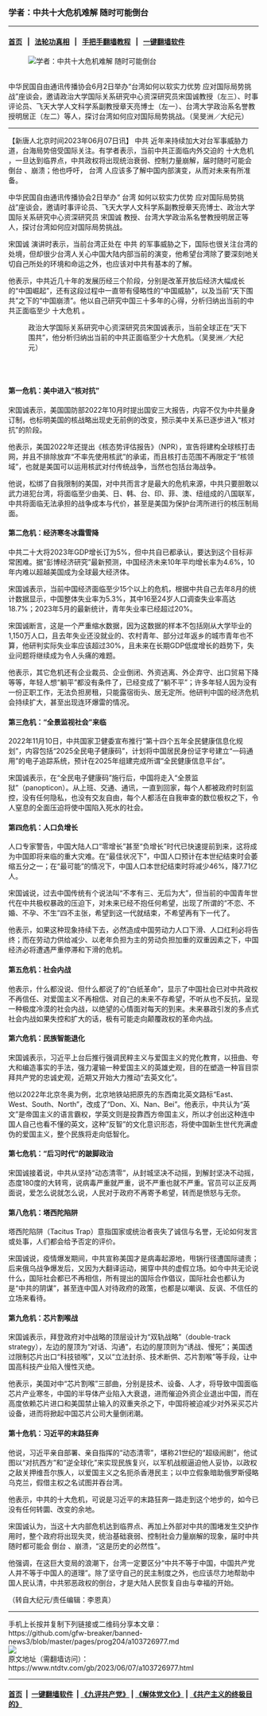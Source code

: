 ### 学者：中共十大危机难解 随时可能倒台
------------------------

#### [首页](https://github.com/gfw-breaker/banned-news3/blob/master/README.md) &nbsp;&nbsp;|&nbsp;&nbsp; [法轮功真相](https://github.com/begood0513/basic/blob/master/README.md)  &nbsp;&nbsp;|&nbsp;&nbsp; [手把手翻墙教程](https://github.com/gfw-breaker/guides/wiki)  &nbsp;&nbsp;|&nbsp;&nbsp; [一键翻墙软件](https://github.com/gfw-breaker/nogfw/blob/master/README.md)  



<div><div class="featured_image">
 <figure>
  <img alt="学者：中共十大危机难解 随时可能倒台" src="https://i.ntdtv.com/assets/uploads/2023/06/id103726984-66664115toJet-800x450.jpg"/>
 </figure><br/>
 <span class="caption">
  中华民国自由通讯传播协会6月2日举办“台湾如何以软实力优势 应对国际局势挑战”座谈会，邀请政治大学国际关系研究中心资深研究员宋国诚教授（左三）、时事评论员、飞天大学人文科学系副教授章天亮博士（左一）、台湾大学政治系名誉教授明居正（左二）等人，探讨台湾如何应对国际局势挑战。（吴旻洲／大纪元）
 </span>
</div>
</div><hr/>


<div><div class="post_content" itemprop="articleBody">
 <p>
  【新唐人北京时间2023年06月07日讯】
  <ok href="https://www.ntdtv.com/gb/中共.htm">
   中共
  </ok>
  近年来持续加大对台军事威胁力道，台海局势倍受国际关注。有学者表示，当前中共正面临内外交迫的
  <ok href="https://www.ntdtv.com/gb/十大危机.htm">
   十大危机
  </ok>
  ，一旦达到临界点，中共政权将出现统治衰弱、控制力量崩解，届时随时可能会
  <ok href="https://www.ntdtv.com/gb/倒台.htm">
   倒台
  </ok>
  、崩溃；他也呼吁，
  <ok href="https://www.ntdtv.com/gb/台湾.htm">
   台湾
  </ok>
  人应该多了解中国内部演变，从而对未来有所准备。
 </p>
 <p>
  中华民国自由通讯传播协会2日举办“
  <ok href="https://www.ntdtv.com/gb/台湾.htm">
   台湾
  </ok>
  如何以软实力优势 应对国际局势挑战”座谈会，邀请时事评论员、飞天大学人文科学系副教授章天亮博士、政治大学国际关系研究中心资深研究员
  <ok href="https://www.ntdtv.com/gb/宋国诚.htm">
   宋国诚
  </ok>
  教授、台湾大学政治系名誉教授明居正等人，探讨台湾如何应对国际局势挑战。
 </p>
 <p>
  <ok href="https://www.ntdtv.com/gb/宋国诚.htm">
   宋国诚
  </ok>
  演讲时表示，当前台湾正处在
  <ok href="https://www.ntdtv.com/gb/中共.htm">
   中共
  </ok>
  的军事威胁之下，国际也很关注台湾的处境，但却很少台湾人关心中国大陆内部当前的演变，他希望台湾除了要深刻地关切自己所处的环境和命运之外，也应该对中共有基本的了解。
 </p>
 <p>
  他表示，中共近几十年的发展历经三个阶段，分别是改革开放后经济大幅成长的“中国崛起”，还有这段过程中一直带有侵略性的“中国威胁”，以及当前“天下围共”之下的“中国崩溃”。他以自己研究中国三十多年的心得，分析归纳出当前的中共正面临至少
  <ok href="https://www.ntdtv.com/gb/十大危机.htm">
   十大危机
  </ok>
  。
 </p>
 <figure class="wp-caption aligncenter" id="attachment_103726987" style="width: 450px">
  <img alt="" class="size-full wp-image-103726987" src="https://i.ntdtv.com/assets/uploads/2023/06/id103726987-617662-450x253.jpg">
   <br/><figcaption class="wp-caption-text">
    政治大学国际关系研究中心资深研究员宋国诚表示，当前全球正在“天下围共”，他分析归纳出当前的中共正面临至少十大危机。（吴旻洲／大纪元）
   </figcaption><br/>
  </img>
 </figure><br/>
 <h4>
  第一危机：美中进入“核对抗”
 </h4>
 <p>
  宋国诚表示，美国国防部2022年10月时提出国安三大报告，内容不仅为中共量身订制，也标明美国的核战略出现史无前例的改变，预示美中关系已逐步进入“核对抗”的阶段。
 </p>
 <p>
  他表示，美国2022年还提出《核态势评估报告》（NPR），宣告将建构全球核打击网，并且不排除放弃“不率先使用核武”的承诺，而且核打击范围不再限定于“核领域”，也就是美国可以运用核武对付传统战争，当然也包括台海战争。
 </p>
 <p>
  他说，松绑了自我限制的美国，对中共而言才是最大的危机来源，中共只要胆敢以武力进犯台湾，将面临至少由美、日、韩、台、印、菲、澳、纽组成的八国联军，中共将面临无法承担的战争成本与代价，甚至是美国为保护台湾所进行的核压制局面。
 </p>
 <h4>
  第二危机：经济寒冬冰霜雪降
 </h4>
 <p>
  中共二十大将2023年GDP增长订为5%，但中共自已都承认，要达到这个目标非常困难。据“彭博经济研究”最新预测，中国经济未来10年平均增长率为4.6%，10年内难以超越美国成为全球最大经济体。
 </p>
 <p>
  宋国诚表示，当前中国经济面临至少15个以上的危机，根据中共自己去年8月的统计数据显示，中国整体失业率为5.3%，其中16至24岁人口调查失业率高达18.7%；2023年5月的最新统计，青年失业率已经超过20%。
 </p>
 <p>
  宋国诚断言，这是一个严重缩水数据，因为这数据的样本不包括刚从大学毕业的1,150万人口，且去年失业还没就业的、农村青年、部分过年返乡的城市青年也不算，他研判实际失业率应该超过30%，且未来在长期GDP低度增长的趋势下，失业问题将继续成为令人头痛的难题。
 </p>
 <p>
  他表示，其它危机还有企业裁员、企业倒闭、外资逃离、外企弃守、出口贸易下降等等，年轻人想“躺平”都没有条件了，已经变成了“躺不平”；许多年轻人因为没有一份正职工作，无法负担房租，只能露宿街头、居无定所。他研判中国的经济危机会持续扩大，甚至出现连环爆雷的情况。
 </p>
 <h4>
  第三危机：“全景监视社会”来临
 </h4>
 <p>
  2022年11月10日，中共国家卫健委宣布推行“第十四个五年全民健康信息化规划”，内容包括“2025全民电子健康码”，计划将中国居民身份证字号建立“一码通用”的电子追踪系统，预计在2025年组建完成所谓“全民健康信息平台”。
 </p>
 <p>
  宋国诚表示，在“全民电子健康码”施行后，中国将走入“全景监狱”（panopticon）。从上班、交通、通讯，一直到回家，每个人都被政府时刻监控，没有任何隐私，也没有交友自由，每个人都活在自我审查的数位极权之下，令人窒息的全面压迫将使中国陷入死水的社会。
 </p>
 <h4>
  第四危机：人口负增长
 </h4>
 <p>
  人口专家警告，中国大陆人口“零增长”甚至“负增长”时代已快速提前到来，这将成为中国即将来临的重大灾难。在“最佳状况下”，中国人口预计在本世纪结束时会萎缩五分之一；在“最可能”的情况下，中国人口本世纪结束时将减少46%，降7.71亿人。
 </p>
 <p>
  宋国诚说，过去中国传统有个说法叫“不孝有三、无后为大”，但当前的中国青年世代在中共极权暴政的压迫下，对未来已经不抱任何希望，出现了所谓的“不恋、不婚、不孕、不生”四不主张，希望到这一代就结束，不希望再有下一代了。
 </p>
 <p>
  他表示，如果这种现象持续下去，必然造成中国劳动力人口下滑、人口红利必将告终；而在劳动力供给减少、以老年负担为主的劳动负担加重的双重因素之下，中国经济必将遭遇严重停滞和下滑的危机。
 </p>
 <h4>
  第五危机：社会内战
 </h4>
 <p>
  他表示，什么都没说、但什么都说了的“白纸革命”，显示了中国社会已对中共政权不再信任、对爱国主义不再相信、对自己的未来不存希望，不听从也不反抗，呈现一种极度冷漠的社会内战，以绝望的心情面对每天的到来。未来暴政引发的多点式社会内战如果失控和扩大的话，极有可能走向颠覆政权的革命内战。
 </p>
 <h4>
  第六危机：民族智能退化
 </h4>
 <p>
  宋国诚表示，习近平上台后推行强调民粹主义与爱国主义的党化教育，以扭曲、夸大和编造事实的手法，强力灌输一种爱国主义的英雄史观，目的在塑造一种盲目崇拜共产党的忠诚史观，近期又开始大力推动“去英文化”。
 </p>
 <p>
  他以2022年北京冬奥为例，北京地铁站把原先的东西南北英文路标“East、West、South、North”，改成了“Don、Xi、Nan、Bei”。他表示，中共认为“英文”是帝国主义的语言霸权，学英文则是投靠西方帝国主义，所以才创出这种连中国人自己也看不懂的英文，这种“反智”的文化意识形态，将使中国新生世代充满虚伪的爱国主义，整个民族将走向低智化。
 </p>
 <h4>
  第七危机：“后习时代”的跛脚政治
 </h4>
 <p>
  宋国诚接着说，中共从坚持“动态清零”，从封城坚决不动摇，到解封坚决不动摇，态度180度的大转弯，说病毒严重就严重，说不严重也就不严重。官员可以正反两面说，爱怎么说就怎么说，人民对于政府不再寄予希望，转而是愤怒与无奈。
 </p>
 <h4>
  第八危机：塔西陀陷阱
 </h4>
 <p>
  塔西陀陷阱（Tacitus Trap）意指国家或统治者丧失了诚信与名誉，无论如何发言或处事，人们都会给予否定的评价。
 </p>
 <p>
  宋国诚说，疫情爆发期间，中共宣称美国才是病毒起源地，甩锅行径遭国际谴责；后来俄乌战争爆发后，又因为大翻译运动，揭穿中共的虚假立场。如今中共无论说什么，国际社会都已不再相信，所有提出的国际合作倡议，国际社会也都认为是“中共的阴谋”，甚至连中国人对待政府的政策，也都是以嘲讽、反讽、不信任的立场来看待。
 </p>
 <h4>
  第九危机：芯片割喉战
 </h4>
 <p>
  宋国诚表示，拜登政府对中战略的顶层设计为“双轨战略”（double-track strategy），左边的屋顶为“对话、沟通”，右边的屋顶则为“诱战、慢死”；美国透过限制芯片出口“科技锁喉”，又以“立法封杀、技术断供、芯片割喉”等手段，让中国高科技产业陷入慢性灭绝。
 </p>
 <p>
  他表示，美国对中“芯片割喉”三部曲，分别是技术、设备、人才，将导致中国面临芯片产业寒冬，中国的半导体产业陷入大衰退，进而催迫外资企业退出中国，而在高度依赖芯片进口和美国禁止输入的双重夹杀之下，中国将被迫减少对外采买芯片设备，进而将掀起中国芯片公司大量倒闭潮。
 </p>
 <h4>
  第十危机：习近平的末路狂奔
 </h4>
 <p>
  他说，习近平亲自部署、亲自指挥的“动态清零”，堪称21世纪的“超级闹剧”，他试图以“对抗西方”和“逆全球化”来实现民族复兴，以军机战舰逼迫他人妥协，以政权之敌关押维吾尔族人，以爱国主义之名扼杀香港民主；以中立假象暗助俄罗斯侵略乌克兰，假借主权之名试图并吞台湾。
 </p>
 <p>
  他表示，中共的十大危机，可说是习近平的末路狂奔一路走到这个地步的，如今已没有任何转圜、改变的余地。
 </p>
 <p>
  宋国诚认为，当这十大内部危机达到临界点、再加上外部对中共的围堵发生交护作用时，整个政府将出现失灵，统治基础衰弱、控制社会力量崩解的现象，届时中共随时都可能会
  <ok href="https://www.ntdtv.com/gb/倒台.htm">
   倒台
  </ok>
  、崩溃，“这是历史的必然性”。
 </p>
 <p>
  他强调，在这巨大变局的浪潮下，台湾一定要区分“中共不等于中国，中国共产党人并不等于中国人的道理”。除了坚守自己的民主制度之外，也应该尽力地帮助中国人民认清，中共邪恶政权的倒台，才是大陆人民恢复自由与幸福的开始。
 </p>
 <p>
  （转自大纪元/责任编辑：李恩真）
 </p>
 <div class="single_ad">
 </div>
</div>
</div>
<hr/>
手机上长按并复制下列链接或二维码分享本文章：<br/>
https://github.com/gfw-breaker/banned-news3/blob/master/pages/prog204/a103726977.md <br/>
<a href='https://github.com/gfw-breaker/banned-news3/blob/master/pages/prog204/a103726977.md'><img src='https://github.com/gfw-breaker/banned-news3/blob/master/pages/prog204/a103726977.md.png'/></a> <br/>
原文地址（需翻墙访问）：https://www.ntdtv.com/gb/2023/06/07/a103726977.html


------------------------
#### [首页](https://github.com/gfw-breaker/banned-news3/blob/master/README.md) &nbsp;|&nbsp; [一键翻墙软件](https://github.com/gfw-breaker/nogfw/blob/master/README.md) &nbsp;| [《九评共产党》](https://github.com/gfw-breaker/9ping.md/blob/master/README.md#九评之一评共产党是什么) | [《解体党文化》](https://github.com/gfw-breaker/jtdwh.md/blob/master/README.md) | [《共产主义的终极目的》](https://github.com/gfw-breaker/gczydzjmd.md/blob/master/README.md)


<img src='http://gfw-breaker.win/banned-news3/pages/prog204/a103726977.md' width='0px' height='0px'/>
